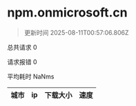 
  # npm.onmicrosoft.cn

  > 更新时间 2025-08-11T00:57:06.806Z
  
  总共请求 0

  请求报错 0

  平均耗时 NaNms

|城市|ip|下载大小|速度|
|-----|----------|---|---|

  